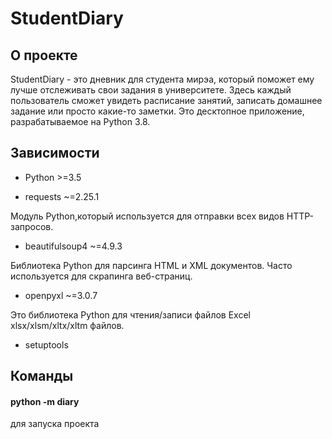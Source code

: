 # StudentDiary
## О проекте

StudentDiary - это дневник для студента мирэа, который поможет ему лучше отслеживать свои задания в университете. Здесь каждый пользователь сможет увидеть расписание занятий, записать домашнее задание или просто какие-то заметки. Это десктопное приложение, разрабатываемое на Python 3.8. 

## Зависимости
- Python >=3.5

- requests ~=2.25.1

Модуль Python,который используется для отправки всех видов HTTP-запросов.

- beautifulsoup4 ~=4.9.3

Библиотека Python для парсинга HTML и XML документов. Часто используется для скрапинга веб-страниц.

- openpyxl ~=3.0.7

Это библиотека Python для чтения/записи файлов Excel xlsx/xlsm/xltx/xltm файлов.

- setuptools


## Команды

#### python -m diary
для запуска проекта
